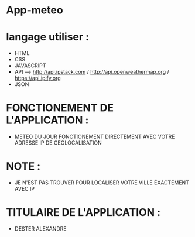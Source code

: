# App-meteo
# langage utiliser :
- HTML 
- CSS
- JAVASCRIPT
- API --> http://api.ipstack.com / http://api.openweathermap.org / https://api.ipify.org 
- JSON 
 
 # FONCTIONEMENT DE L'APPLICATION : 
 - METEO DU JOUR FONCTIONEMENT DIRECTEMENT AVEC VOTRE ADRESSE IP DE GEOLOCALISATION 

 # NOTE : 
- JE N'EST PAS TROUVER POUR LOCALISER VOTRE VILLE ÉXACTEMENT AVEC IP 

 # TITULAIRE DE L'APPLICATION : 
 - DESTER ALEXANDRE 









